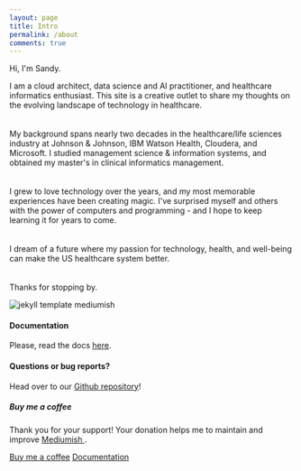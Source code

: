 ```yaml
---
layout: page
title: Intro
permalink: /about
comments: true
---
```


<div class="row justify-content-between">
<div class="col-md-8 pr-5">

<p>Hi, I'm Sandy.
  
I am a cloud architect, data science and AI practitioner, and healthcare informatics enthusiast.  This site is a creative outlet to share my thoughts on the evolving landscape of technology in healthcare.
</br>
</br>  
My background spans nearly two decades in the healthcare/life sciences industry at Johnson & Johnson, IBM Watson Health, Cloudera, and Microsoft.  I studied management science & information systems, and obtained my master's in clinical informatics management. 
</br>
</br>   
I grew to love technology over the years, and my most memorable experiences have been creating magic.  I've surprised myself and others with the power of computers and programming - and I hope to keep learning it for years to come.
</br>
</br>  
I dream of a future where my passion for technology, health, and well-being can make the US healthcare system better.
</br>
</br>  
Thanks for stopping by.
</p>

<p class="mb-5"><img class="shadow-lg" src="{{site.baseurl}}/assets/images/mediumish-jekyll-template.png" alt="jekyll template mediumish" /></p>
<h4>Documentation</h4>

<p>Please, read the docs <a href="https://bootstrapstarter.com/bootstrap-templates/template-mediumish-bootstrap-jekyll/">here</a>.</p>

<h4>Questions or bug reports?</h4>

<p>Head over to our <a href="https://github.com/wowthemesnet/mediumish-theme-jekyll">Github repository</a>!</p>

</div>

<div class="col-md-4">

<div class="sticky-top sticky-top-80">
<h5>Buy me a coffee</h5>

<p>Thank you for your support! Your donation helps me to maintain and improve <a target="_blank" href="https://github.com/wowthemesnet/mediumish-theme-jekyll">Mediumish <i class="fab fa-github"></i></a>.</p>

<a target="_blank" href="https://www.wowthemes.net/donate/" class="btn btn-danger">Buy me a coffee</a> <a target="_blank" href="https://bootstrapstarter.com/bootstrap-templates/template-mediumish-bootstrap-jekyll/" class="btn btn-warning">Documentation</a>

</div>
</div>
</div>
